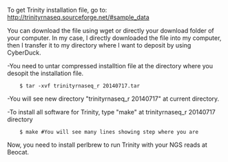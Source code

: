 To get Trinity installation file, go to: http://trinityrnaseq.sourceforge.net/#sample_data

You can download the file using wget or directly your download folder of your computer.
In my case, I directly downloaded the file into my computer, then I transfer it to my directory where I want to deposit by using CyberDuck.  

-You need to untar compressed installtion file at the directory where you desopit the installation file. 

		$ tar -xvf trinityrnaseq_r 20140717.tar

-You will see new directory "trinityrnaseq_r 20140717" at current directory.

-To install all software for Trinity, type "make" at trinityrnaseq_r 20140717 directory

		$ make #You will see many lines showing step where you are


Now, you need to install perlbrew to run Trinity with your NGS reads at Beocat. 

